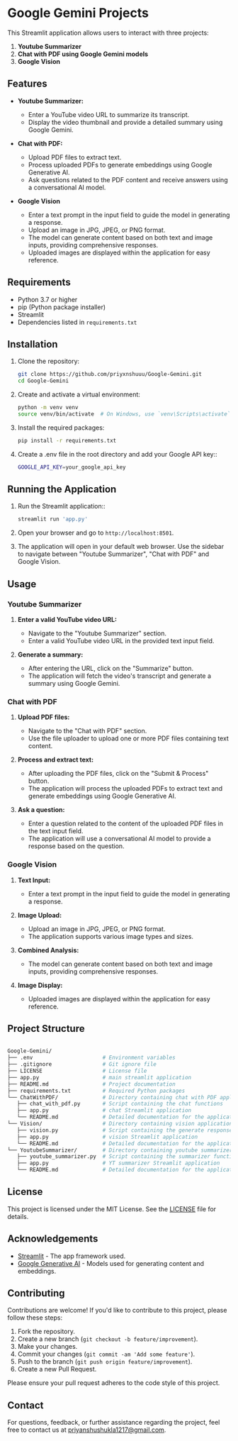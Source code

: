 # Google Gemini Projects

This Streamlit application allows users to interact with three projects:

1. **Youtube Summarizer**
2. **Chat with PDF using Google Gemini models**
3. **Google Vision**


## Features

- **Youtube Summarizer:**
  - Enter a YouTube video URL to summarize its transcript.
  - Display the video thumbnail and provide a detailed summary using Google Gemini.

- **Chat with PDF:**
  - Upload PDF files to extract text.
  - Process uploaded PDFs to generate embeddings using Google Generative AI.
  - Ask questions related to the PDF content and receive answers using a conversational AI model.

- **Google Vision**
  - Enter a text prompt in the input field to guide the model in generating a response.
  - Upload an image in JPG, JPEG, or PNG format.
  - The model can generate content based on both text and image inputs, providing comprehensive responses.
  - Uploaded images are displayed within the application for easy reference.

## Requirements

- Python 3.7 or higher
- pip (Python package installer)
- Streamlit
- Dependencies listed in `requirements.txt`

## Installation

1. Clone the repository:
   ```bash
   git clone https://github.com/priyxnshuuu/Google-Gemini.git
   cd Google-Gemini

2. Create and activate a virtual environment:
   ```bash
   python -m venv venv
   source venv/bin/activate  # On Windows, use `venv\Scripts\activate`

3. Install the required packages:
   ```bash
   pip install -r requirements.txt

4. Create a .env file in the root directory and add your Google API key::
   ```bash
   GOOGLE_API_KEY=your_google_api_key

## Running the Application

1. Run the Streamlit application::
   ```bash
   streamlit run 'app.py'

2. Open your browser and go to `http://localhost:8501`.

3. The application will open in your default web browser. Use the sidebar to navigate between "Youtube Summarizer", "Chat with PDF" and Google Vision.

## Usage

### Youtube Summarizer

1. **Enter a valid YouTube video URL:**
   - Navigate to the "Youtube Summarizer" section.
   - Enter a valid YouTube video URL in the provided text input field.

2. **Generate a summary:**
   - After entering the URL, click on the "Summarize" button.
   - The application will fetch the video's transcript and generate a summary using Google Gemini.

### Chat with PDF

1. **Upload PDF files:**
   - Navigate to the "Chat with PDF" section.
   - Use the file uploader to upload one or more PDF files containing text content.

2. **Process and extract text:**
   - After uploading the PDF files, click on the "Submit & Process" button.
   - The application will process the uploaded PDFs to extract text and generate embeddings using Google Generative AI.

3. **Ask a question:**
   - Enter a question related to the content of the uploaded PDF files in the text input field.
   - The application will use a conversational AI model to provide a response based on the question.

### Google Vision

1. **Text Input:**
   - Enter a text prompt in the input field to guide the model in generating a response.

2. **Image Upload:**
   - Upload an image in JPG, JPEG, or PNG format.
   - The application supports various image types and sizes.

3. **Combined Analysis:**
   - The model can generate content based on both text and image inputs, providing comprehensive responses.

4. **Image Display:**
   - Uploaded images are displayed within the application for easy reference.



## Project Structure

   ```bash

   Google-Gemini/
   ├── .env                      # Environment variables
   ├── .gitignore                # Git ignore file
   ├── LICENSE                   # License file
   ├── app.py                    # main streamlit application
   ├── README.md                 # Project documentation
   ├── requirements.txt          # Required Python packages
   └── ChatWithPDF/              # Directory containing chat with PDF application
      ├── chat_with_pdf.py       # Script containing the chat functions
      ├── app.py                 # chat Streamlit application
      └── README.md              # Detailed documentation for the application
   └── Vision/                   # Directory containing vision application
      ├── vision.py              # Script containing the generate response functions
      ├── app.py                 # vision Streamlit application
      └── README.md              # Detailed documentation for the application
   └── YoutubeSummarizer/        # Directory containing youtube summarizer application
      ├── youtube_summarizer.py  # Script containing the summarizer functions
      ├── app.py                 # YT summarizer Streamlit application
      └── README.md              # Detailed documentation for the application
```
## License

This project is licensed under the MIT License. See the [LICENSE](LICENSE) file for details.

## Acknowledgements

- [Streamlit](https://streamlit.io/) - The app framework used.
- [Google Generative AI](https://ai.google/discover/generativeai/) - Models used for generating content and embeddings.

## Contributing

Contributions are welcome! If you'd like to contribute to this project, please follow these steps:

1. Fork the repository.
2. Create a new branch (`git checkout -b feature/improvement`).
3. Make your changes.
4. Commit your changes (`git commit -am 'Add some feature'`).
5. Push to the branch (`git push origin feature/improvement`).
6. Create a new Pull Request.

Please ensure your pull request adheres to the code style of this project.

## Contact

For questions, feedback, or further assistance regarding the project, feel free to contact us at [priyanshushukla1217@gmail.com](mailto:priyanshushukla1217@gmail.com).
